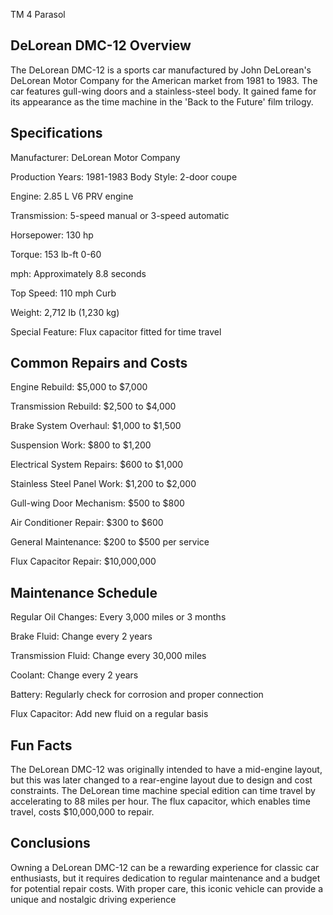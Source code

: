 TM 4 Parasol

## DeLorean DMC-12 Overview

The DeLorean DMC-12 is a sports car manufactured by John DeLorean's DeLorean Motor Company for the American market from 1981 to 1983. The car features gull-wing doors and a stainless-steel body. It gained fame for its appearance as the time machine in the 'Back to the Future' film trilogy.

## Specifications

Manufacturer: DeLorean Motor Company

Production Years: 1981-1983 Body Style: 2-door coupe

Engine: 2.85 L V6 PRV engine

Transmission: 5-speed manual or 3-speed automatic

Horsepower: 130 hp

Torque: 153 lb-ft 0-60

mph: Approximately 8.8 seconds

Top Speed: 110 mph Curb

Weight: 2,712 lb (1,230 kg)

Special Feature: Flux capacitor fitted for time travel

## Common Repairs and Costs

Engine Rebuild: $5,000 to $7,000

Transmission Rebuild: $2,500 to $4,000

Brake System Overhaul: $1,000 to $1,500

Suspension Work: $800 to $1,200

Electrical System Repairs: $600 to $1,000

Stainless Steel Panel Work: $1,200 to $2,000

Gull-wing Door Mechanism: $500 to $800

Air Conditioner Repair: $300 to $600

General Maintenance: $200 to $500 per service

Flux Capacitor Repair: $10,000,000

## Maintenance Schedule

Regular Oil Changes: Every 3,000 miles or 3 months

Brake Fluid: Change every 2 years

Transmission Fluid: Change every 30,000 miles

Coolant: Change every 2 years

Battery: Regularly check for corrosion and proper connection

Flux Capacitor: Add new fluid on a regular basis

## Fun Facts

The DeLorean DMC-12 was originally intended to have a mid-engine layout, but this was later changed to a rear-engine layout due to design and cost constraints. The DeLorean time machine special edition can time travel by accelerating to 88 miles per hour. The flux capacitor, which enables time travel, costs $10,000,000 to repair.

## Conclusions

Owning a DeLorean DMC-12 can be a rewarding experience for classic car enthusiasts, but it requires dedication to regular maintenance and a budget for potential repair costs. With proper care, this iconic vehicle can provide a unique and nostalgic driving experience